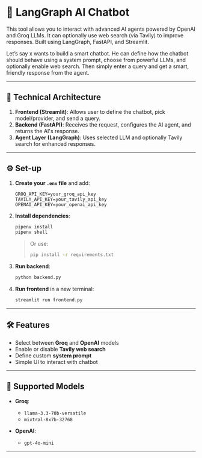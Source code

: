 # 🤖 LangGraph AI Chatbot

This tool allows you to interact with advanced AI agents powered by OpenAI and Groq LLMs. It can optionally use web search (via Tavily) to improve responses. Built using LangGraph, FastAPI, and Streamlit.



Let’s say x wants to build a smart chatbot. He can define how the chatbot should behave using a system prompt, choose from powerful LLMs, and optionally enable web search. Then simply enter a query and get a smart, friendly response from the agent.

---

## 🧱 Technical Architecture



1. **Frontend (Streamlit)**: Allows user to define the chatbot, pick model/provider, and send a query.
2. **Backend (FastAPI)**: Receives the request, configures the AI agent, and returns the AI's response.
3. **Agent Layer (LangGraph)**: Uses selected LLM and optionally Tavily search for enhanced responses.

---

## ⚙️ Set-up

1. **Create your `.env` file** and add:
    ```env
    GROQ_API_KEY=your_groq_api_key
    TAVILY_API_KEY=your_tavily_api_key
    OPENAI_API_KEY=your_openai_api_key
    ```

2. **Install dependencies**:
    ```bash
    pipenv install
    pipenv shell
    ```

    > Or use:
    > ```bash
    > pip install -r requirements.txt
    > ```

3. **Run backend**:
    ```bash
    python backend.py
    ```

4. **Run frontend** in a new terminal:
    ```bash
    streamlit run frontend.py
    ```

---

## 🛠 Features

- Select between **Groq** and **OpenAI** models
- Enable or disable **Tavily web search**
- Define custom **system prompt**
- Simple UI to interact with chatbot

---

## 🧠 Supported Models

- **Groq**: 
  - `llama-3.3-70b-versatile`
  - `mixtral-8x7b-32768`
  
- **OpenAI**: 
  - `gpt-4o-mini`

---




